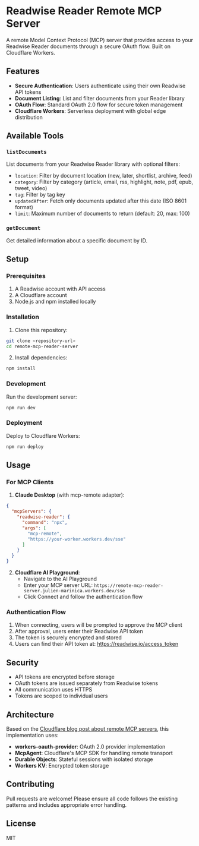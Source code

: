 # Readwise Reader Remote MCP Server

A remote Model Context Protocol (MCP) server that provides access to your Readwise Reader documents through a secure OAuth flow. Built on Cloudflare Workers.

## Features

- **Secure Authentication**: Users authenticate using their own Readwise API tokens
- **Document Listing**: List and filter documents from your Reader library
- **OAuth Flow**: Standard OAuth 2.0 flow for secure token management
- **Cloudflare Workers**: Serverless deployment with global edge distribution

## Available Tools

### `listDocuments`
List documents from your Readwise Reader library with optional filters:
- `location`: Filter by document location (new, later, shortlist, archive, feed)
- `category`: Filter by category (article, email, rss, highlight, note, pdf, epub, tweet, video)
- `tag`: Filter by tag key
- `updatedAfter`: Fetch only documents updated after this date (ISO 8601 format)
- `limit`: Maximum number of documents to return (default: 20, max: 100)

### `getDocument`
Get detailed information about a specific document by ID.

## Setup

### Prerequisites

1. A Readwise account with API access
2. A Cloudflare account
3. Node.js and npm installed locally

### Installation

1. Clone this repository:
```bash
git clone <repository-url>
cd remote-mcp-reader-server
```

2. Install dependencies:
```bash
npm install
```

### Development

Run the development server:
```bash
npm run dev
```

### Deployment

Deploy to Cloudflare Workers:
```bash
npm run deploy
```

## Usage

### For MCP Clients

1. **Claude Desktop** (with mcp-remote adapter):
```json
{
  "mcpServers": {
    "readwise-reader": {
      "command": "npx",
      "args": [
        "mcp-remote",
        "https://your-worker.workers.dev/sse"
      ]
    }
  }
}
```

2. **Cloudflare AI Playground**: 
   - Navigate to the AI Playground
   - Enter your MCP server URL: `https://remote-mcp-reader-server.julien-marinica.workers.dev/sse`
   - Click Connect and follow the authentication flow

### Authentication Flow

1. When connecting, users will be prompted to approve the MCP client
2. After approval, users enter their Readwise API token
3. The token is securely encrypted and stored
4. Users can find their API token at: https://readwise.io/access_token

## Security

- API tokens are encrypted before storage
- OAuth tokens are issued separately from Readwise tokens
- All communication uses HTTPS
- Tokens are scoped to individual users

## Architecture

Based on the [Cloudflare blog post about remote MCP servers](https://blog.cloudflare.com/remote-model-context-protocol-servers-mcp/), this implementation uses:

- **workers-oauth-provider**: OAuth 2.0 provider implementation
- **McpAgent**: Cloudflare's MCP SDK for handling remote transport
- **Durable Objects**: Stateful sessions with isolated storage
- **Workers KV**: Encrypted token storage

## Contributing

Pull requests are welcome! Please ensure all code follows the existing patterns and includes appropriate error handling.

## License

MIT
